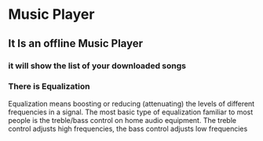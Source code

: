 # Music Player

## It Is an offline Music Player 
### it will show the list of your downloaded songs 
### There is Equalization
Equalization means boosting or reducing (attenuating) the levels of different frequencies in a signal. The most basic type of equalization familiar to most people is the treble/bass control on home audio equipment. The treble control adjusts high frequencies, the bass control adjusts low frequencies
